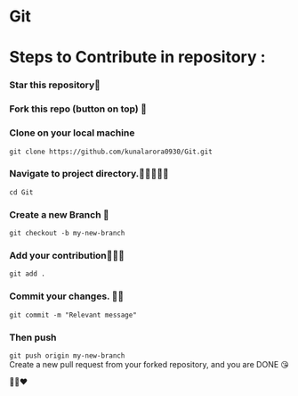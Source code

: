 # Git

# Steps to Contribute in repository :

### Star this repository🙂
### Fork this repo (button on top) 🍴
### Clone on your local machine<br>
`git clone https://github.com/kunalarora0930/Git.git`

### Navigate to project directory.🧑🏻‍👨🏻‍💻
`cd Git`
### Create a new Branch 🌳
`git checkout -b my-new-branch`
### Add your contribution👨🏻‍💻
`git add .`
### Commit your changes. 👍🏻
`git commit -m "Relevant message"`
### Then push 
`git push origin my-new-branch`<br>
Create a new pull request from your forked repository, and you are DONE 😘

✌🏻❤️


